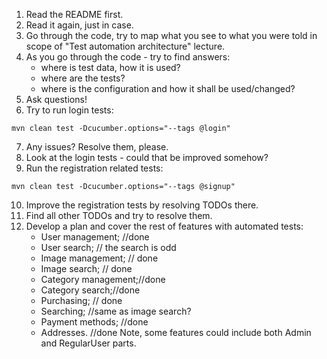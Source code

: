 1. Read the README first.
2. Read it again, just in case.
3. Go through the code, try to map what you see to what you were told in scope of "Test automation architecture" lecture.
4. As you go through the code - try to find answers:
    - where is test data, how it is used?
    - where are the tests?
    - where is the configuration and how it shall be used/changed?
5. Ask questions!
6. Try to run login tests:
```
mvn clean test -Dcucumber.options="--tags @login"
``` 
7. Any issues? Resolve them, please. 
8. Look at the login tests - could that be improved somehow?
9. Run the registration related tests:
```
mvn clean test -Dcucumber.options="--tags @signup"
```
10. Improve the registration tests by resolving TODOs there.
11. Find all other TODOs and try to resolve them.
12. Develop a plan and cover the rest of features with automated tests:
    - User management; //done
    - User search; // the search is odd
    - Image management; // done
    - Image search; // done
    - Category management;//done
    - Category search;//done
    - Purchasing; // done
    - Searching; //same as image search?
    - Payment methods; //done
    - Addresses. //done
Note, some features could include both Admin and RegularUser parts.